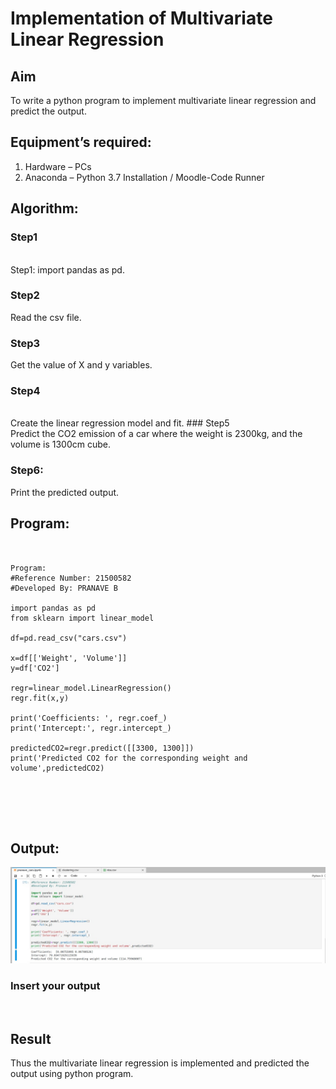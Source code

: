 # Implementation of Multivariate Linear Regression
## Aim
To write a python program to implement multivariate linear regression and predict the output.
## Equipment’s required:
1.	Hardware – PCs
2.	Anaconda – Python 3.7 Installation / Moodle-Code Runner
## Algorithm:
### Step1
<br>
Step1: import pandas as pd.



### Step2
 Read the csv file.
<br>

### Step3
Get the value of X and y variables.
<br>

### Step4
<br>
Create the linear regression model and fit.
### Step5
<br>Predict the CO2 emission of a car where the weight is 2300kg, and the volume is 1300cm cube.

### Step6: 
Print the predicted output.
## Program:
```


Program:
#Reference Number: 21500582
#Developed By: PRANAVE B

import pandas as pd
from sklearn import linear_model

df=pd.read_csv("cars.csv")

x=df[['Weight', 'Volume']]
y=df['CO2']

regr=linear_model.LinearRegression()
regr.fit(x,y)

print('Coefficients: ', regr.coef_)
print('Intercept:', regr.intercept_)

predictedCO2=regr.predict([[3300, 1300]])
print('Predicted CO2 for the corresponding weight and volume',predictedCO2)






```
## Output:

![](CARS_.jpeg)

### Insert your output

<br>

## Result
Thus the multivariate linear regression is implemented and predicted the output using python program.